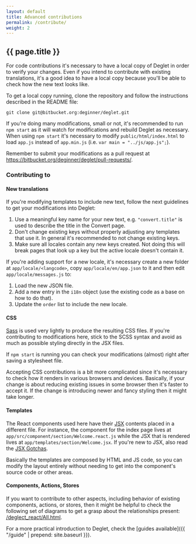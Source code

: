 ```yaml
---
layout: default
title: Advanced contributions
permalink: /contribute/
weight: 2
---
```


## {{ page.title }}

For code contributions it's necessary to have a local copy of Deglet in
order to verify your changes. Even if you intend to contribute with
existing translations, it's a good idea to have a local copy because you'll
be able to check how the new text looks like.

To get a local copy running, clone the repository and follow the
instructions described in the README file:

    git clone git@bitbucket.org:deginner/deglet.git

If you're doing many modifications, small or not, it's recommended to run
`npm start` as it will watch for modifications and rebuild Deglet as
necessary. When using `npm start` it's necessary to modify
`public/html/index.html` to load `app.js` instead of `app.min.js`
(i.e. `var main = "../js/app.js";`).

Remember to submit your modifications as a pull request at
<https://bitbucket.org/deginner/deglet/pull-requests/>.


### Contributing to

#### New translations

If you're modifying templates to include new text, follow the next guidelines
to get your modifications into Deglet:

1. Use a meaningful key name for your new text, e.g. `"convert.title"` is
   used to describe the title in the Convert page.
2. Don't change existing keys without properly adjusting any templates that
   use it. In general it's recommended to not change existing keys.
3. Make sure all locales contain any new keys created. Not doing this will
   break pages that look up a key but the active locale doesn't contain it.

If you're adding support for a new locale, it's necessary create a new
folder at `app/locale/<langcode>`, copy `app/locale/en/app.json` to it
and then edit `app/locale/messages.js` to:

1. Load the new JSON file.
2. Add a new entry in the `i18n` object (use the existing code as a base
   on how to do that).
3. Update the `order` list to include the new locale.


#### CSS

[Sass](http://sass-lang.com/) is used very lightly to produce the resulting
CSS files. If you're contributing to modifications here, stick to the SCSS
syntax and avoid as much as possible styling directly in the JSX files.

If `npm start` is running you can check your modifications (almost) right
after saving a stylesheet file.

Accepting CSS contributions is a bit more complicated since it's necessary
to check how it renders in various browsers and devices. Basically, if your
change is about reducing existing issues in some browser then it's faster
to accept it. If the change is introducing newer and fancy styling then it
might take longer.


#### Templates

The React components used here have their
[JSX](https://facebook.github.io/react/docs/jsx-in-depth.html)
contents placed in a different file. For instance, the component for
the index page lives at `app/src/component/section/Welcome.react.js` while
the JSX that is rendered lives at `app/templates/section/Welcome.jsx`.
If you're new to JSX, also read the
[JSX Gotchas](https://facebook.github.io/react/docs/jsx-gotchas.html).

Basically the templates are composed by HTML and JS code, so you can
modify the layout entirely without needing to get into the component's
source code or other areas.


#### Components, Actions, Stores

If you want to contribute to other aspects, including behavior of existing
components, actions, or stores, then it might be helpful to check the following
set of diagrams to get a grasp about the relationships present:
<a href="/deglet_react/All.html" target="_blank">/deglect_react/All.html</a>.

For a more practical introduction to Deglet, check the
[guides available]({{ "/guide" | prepend: site.baseurl }}).
